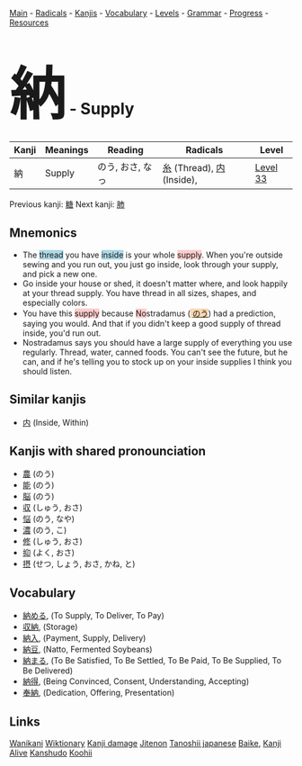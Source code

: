 <style> bigfont {font-size: 100px}</style>
[Main](../README.md) -
[Radicals](../radicals.md) -
[Kanjis](../kanjis.md) -
[Vocabulary](../vocabulary.md) -
[Levels](../levels.md) -
[Grammar](../grammar.md) - 
[Progress](../progress.md) -
[Resources](../resources.md)
# <bigfont> 納</bigfont> - Supply 

| Kanji | Meanings | Reading | Radicals | Level |
| --- | --- | --- | --- | --- |
| 納 | Supply | のう, おさ, なっ | [糸](../radicals/糸.md) (Thread), [内](../radicals/内.md) (Inside),  | [Level 33](../levels/wk_level33.md) |

Previous kanji: [糖](糖.md) Next kanji: [肺](肺.md) 

## Mnemonics
 * The <span style="background-color:#ADD8E6"> thread</span> you have <span style="background-color:#ADD8E6"> inside</span> is your whole <span style="background-color:#ffcccb"> supply</span>. When you're outside sewing and you run out, you just go inside, look through your supply, and pick a new one.
* Go inside your house or shed, it doesn't matter where, and look happily at your thread supply. You have thread in all sizes, shapes, and especially colors.
* You have this <span style="background-color:#ffcccb"> supply</span> because <span style="background-color:#ffcccb"> No</span>stradamus (<span style="background-color:#fed8b1"> [のう](https://jisho.org/search/のう)</span>) had a prediction, saying you would. And that if you didn't keep a good supply of thread inside, you'd run out.
* Nostradamus says you should have a large supply of everything you use regularly. Thread, water, canned foods. You can't see the future, but he can, and if he's telling you to stock up on your inside supplies I think you should listen.


## Similar kanjis
 * [内](内.md) (Inside, Within)



## Kanjis with shared pronounciation
 * [農](農.md) (のう)
* [能](能.md) (のう)
* [脳](脳.md) (のう)
* [収](収.md) (しゅう, おさ)
* [悩](悩.md) (のう, なや)
* [濃](濃.md) (のう, こ)
* [修](修.md) (しゅう, おさ)
* [抑](抑.md) (よく, おさ)
* [摂](摂.md) (せつ, しょう, おさ, かね, と)



## Vocabulary
 * [納める](../vocabulary/納.md), (To Supply, To Deliver, To Pay)
* [収納](../vocabulary/納.md), (Storage)
* [納入](../vocabulary/納.md), (Payment, Supply, Delivery)
* [納豆](../vocabulary/納.md), (Natto, Fermented Soybeans)
* [納まる](../vocabulary/納.md), (To Be Satisfied, To Be Settled, To Be Paid, To Be Supplied, To Be Delivered)
* [納得](../vocabulary/納.md), (Being Convinced, Consent, Understanding, Accepting)
* [奉納](../vocabulary/納.md), (Dedication, Offering, Presentation)




## Links 


[Wanikani](https://www.wanikani.com/kanji/納)
[Wiktionary](https://en.wiktionary.org/wiki/納)
[Kanji damage](http://www.kanjidamage.com/kanji/search?utf8=✓&q=納)
[Jitenon](https://jitenon.com/kanji/納)
[Tanoshii japanese](https://www.tanoshiijapanese.com/dictionary/kanji.cfm?k=納)
[Baike](https://baike.baidu.com/item/納),
[Kanji Alive](https://app.kanjialive.com/納)
[Kanshudo](https://www.kanshudo.com/searchmn?q=納)
[Koohii](https://kanji.koohii.com/study/kanji/納)
